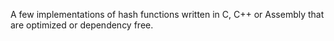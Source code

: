 A few implementations of hash functions written in C, C++ or Assembly that are optimized or dependency free.
